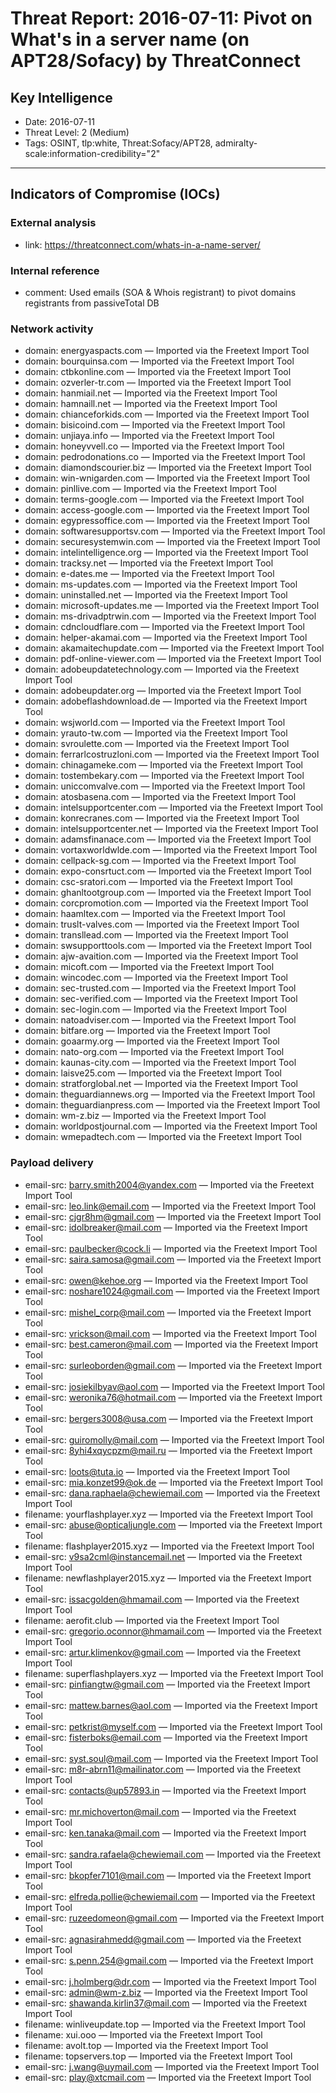 # Threat Report: 2016-07-11: Pivot on What's in a server name (on APT28/Sofacy) by ThreatConnect


## Key Intelligence
* Date: 2016-07-11
* Threat Level: 2 (Medium)
* Tags: OSINT, tlp:white, Threat:Sofacy/APT28, admiralty-scale:information-credibility="2"

---

## Indicators of Compromise (IOCs)
### External analysis
* link: https://threatconnect.com/whats-in-a-name-server/

### Internal reference
* comment: Used emails (SOA & Whois registrant) to pivot domains registrants from passiveTotal DB

### Network activity
* domain: energyaspacts.com — Imported via the Freetext Import Tool
* domain: bourquinsa.com — Imported via the Freetext Import Tool
* domain: ctbkonline.com — Imported via the Freetext Import Tool
* domain: ozverler-tr.com — Imported via the Freetext Import Tool
* domain: hanmiail.net — Imported via the Freetext Import Tool
* domain: hamnaill.net — Imported via the Freetext Import Tool
* domain: chianceforkids.com — Imported via the Freetext Import Tool
* domain: bisicoind.com — Imported via the Freetext Import Tool
* domain: unjiaya.info — Imported via the Freetext Import Tool
* domain: honeyvvell.co — Imported via the Freetext Import Tool
* domain: pedrodonations.co — Imported via the Freetext Import Tool
* domain: diamondscourier.biz — Imported via the Freetext Import Tool
* domain: win-wnigarden.com — Imported via the Freetext Import Tool
* domain: pinllive.com — Imported via the Freetext Import Tool
* domain: terms-google.com — Imported via the Freetext Import Tool
* domain: access-google.com — Imported via the Freetext Import Tool
* domain: egypressoffice.com — Imported via the Freetext Import Tool
* domain: softwaresupportsv.com — Imported via the Freetext Import Tool
* domain: securesystemwin.com — Imported via the Freetext Import Tool
* domain: intelintelligence.org — Imported via the Freetext Import Tool
* domain: tracksy.net — Imported via the Freetext Import Tool
* domain: e-dates.me — Imported via the Freetext Import Tool
* domain: ms-updates.com — Imported via the Freetext Import Tool
* domain: uninstalled.net — Imported via the Freetext Import Tool
* domain: microsoft-updates.me — Imported via the Freetext Import Tool
* domain: ms-drivadptrwin.com — Imported via the Freetext Import Tool
* domain: cdncloudflare.com — Imported via the Freetext Import Tool
* domain: helper-akamai.com — Imported via the Freetext Import Tool
* domain: akamaitechupdate.com — Imported via the Freetext Import Tool
* domain: pdf-online-viewer.com — Imported via the Freetext Import Tool
* domain: adobeupdatetechnology.com — Imported via the Freetext Import Tool
* domain: adobeupdater.org — Imported via the Freetext Import Tool
* domain: adobeflashdownload.de — Imported via the Freetext Import Tool
* domain: wsjworld.com — Imported via the Freetext Import Tool
* domain: yrauto-tw.com — Imported via the Freetext Import Tool
* domain: svroulette.com — Imported via the Freetext Import Tool
* domain: ferrarlcostruzloni.com — Imported via the Freetext Import Tool
* domain: chinagameke.com — Imported via the Freetext Import Tool
* domain: tostembekary.com — Imported via the Freetext Import Tool
* domain: uniccomvalve.com — Imported via the Freetext Import Tool
* domain: atosbasena.com — Imported via the Freetext Import Tool
* domain: intelsupportcenter.com — Imported via the Freetext Import Tool
* domain: konrecranes.com — Imported via the Freetext Import Tool
* domain: intelsupportcenter.net — Imported via the Freetext Import Tool
* domain: adamsfinanace.com — Imported via the Freetext Import Tool
* domain: vortaxworldwlde.com — Imported via the Freetext Import Tool
* domain: cellpack-sg.com — Imported via the Freetext Import Tool
* domain: expo-consrtuct.com — Imported via the Freetext Import Tool
* domain: csc-sratori.com — Imported via the Freetext Import Tool
* domain: ghanltootgroup.com — Imported via the Freetext Import Tool
* domain: corcpromotion.com — Imported via the Freetext Import Tool
* domain: haamltex.com — Imported via the Freetext Import Tool
* domain: truslt-valves.com — Imported via the Freetext Import Tool
* domain: transllead.com — Imported via the Freetext Import Tool
* domain: swsupporttools.com — Imported via the Freetext Import Tool
* domain: ajw-avaition.com — Imported via the Freetext Import Tool
* domain: micoft.com — Imported via the Freetext Import Tool
* domain: wincodec.com — Imported via the Freetext Import Tool
* domain: sec-trusted.com — Imported via the Freetext Import Tool
* domain: sec-verified.com — Imported via the Freetext Import Tool
* domain: sec-login.com — Imported via the Freetext Import Tool
* domain: natoadviser.com — Imported via the Freetext Import Tool
* domain: bitfare.org — Imported via the Freetext Import Tool
* domain: goaarmy.org — Imported via the Freetext Import Tool
* domain: nato-org.com — Imported via the Freetext Import Tool
* domain: kaunas-city.com — Imported via the Freetext Import Tool
* domain: laisve25.com — Imported via the Freetext Import Tool
* domain: stratforglobal.net — Imported via the Freetext Import Tool
* domain: theguardiannews.org — Imported via the Freetext Import Tool
* domain: theguardianpress.com — Imported via the Freetext Import Tool
* domain: wm-z.biz — Imported via the Freetext Import Tool
* domain: worldpostjournal.com — Imported via the Freetext Import Tool
* domain: wmepadtech.com — Imported via the Freetext Import Tool

### Payload delivery
* email-src: barry.smith2004@yandex.com — Imported via the Freetext Import Tool
* email-src: leo.link@email.com — Imported via the Freetext Import Tool
* email-src: cjgr8hm@gmail.com — Imported via the Freetext Import Tool
* email-src: idolbreaker@mail.com — Imported via the Freetext Import Tool
* email-src: paulbecker@cock.li — Imported via the Freetext Import Tool
* email-src: saira.samosa@gmail.com — Imported via the Freetext Import Tool
* email-src: owen@kehoe.org — Imported via the Freetext Import Tool
* email-src: noshare1024@gmail.com — Imported via the Freetext Import Tool
* email-src: mishel_corp@mail.com — Imported via the Freetext Import Tool
* email-src: vrickson@mail.com — Imported via the Freetext Import Tool
* email-src: best.cameron@mail.com — Imported via the Freetext Import Tool
* email-src: surleoborden@gmail.com — Imported via the Freetext Import Tool
* email-src: josiekilbyav@aol.com — Imported via the Freetext Import Tool
* email-src: weronika76@hotmail.com — Imported via the Freetext Import Tool
* email-src: bergers3008@usa.com — Imported via the Freetext Import Tool
* email-src: guiromolly@mail.com — Imported via the Freetext Import Tool
* email-src: 8yhi4xqycpzm@mail.ru — Imported via the Freetext Import Tool
* email-src: loots@tuta.io — Imported via the Freetext Import Tool
* email-src: mia.konzet99@ok.de — Imported via the Freetext Import Tool
* email-src: dana.raphaela@chewiemail.com — Imported via the Freetext Import Tool
* filename: yourflashplayer.xyz — Imported via the Freetext Import Tool
* email-src: abuse@opticaljungle.com — Imported via the Freetext Import Tool
* filename: flashplayer2015.xyz — Imported via the Freetext Import Tool
* email-src: v9sa2cml@instancemail.net — Imported via the Freetext Import Tool
* filename: newflashplayer2015.xyz — Imported via the Freetext Import Tool
* email-src: issacgolden@hmamail.com — Imported via the Freetext Import Tool
* filename: aerofit.club — Imported via the Freetext Import Tool
* email-src: gregorio.oconnor@hmamail.com — Imported via the Freetext Import Tool
* email-src: artur.klimenkov@gmail.com — Imported via the Freetext Import Tool
* filename: superflashplayers.xyz — Imported via the Freetext Import Tool
* email-src: pinfiangtw@gmail.com — Imported via the Freetext Import Tool
* email-src: mattew.barnes@aol.com — Imported via the Freetext Import Tool
* email-src: petkrist@myself.com — Imported via the Freetext Import Tool
* email-src: fisterboks@email.com — Imported via the Freetext Import Tool
* email-src: syst.soul@mail.com — Imported via the Freetext Import Tool
* email-src: m8r-abrn11@mailinator.com — Imported via the Freetext Import Tool
* email-src: contacts@up57893.in — Imported via the Freetext Import Tool
* email-src: mr.michoverton@mail.com — Imported via the Freetext Import Tool
* email-src: ken.tanaka@mail.com — Imported via the Freetext Import Tool
* email-src: sandra.rafaela@chewiemail.com — Imported via the Freetext Import Tool
* email-src: bkopfer7101@mail.com — Imported via the Freetext Import Tool
* email-src: elfreda.pollie@chewiemail.com — Imported via the Freetext Import Tool
* email-src: ruzeedomeon@gmail.com — Imported via the Freetext Import Tool
* email-src: agnasirahmedd@gmail.com — Imported via the Freetext Import Tool
* email-src: s.penn.254@gmail.com — Imported via the Freetext Import Tool
* email-src: j.holmberg@dr.com — Imported via the Freetext Import Tool
* email-src: admin@wm-z.biz — Imported via the Freetext Import Tool
* email-src: shawanda.kirlin37@mail.com — Imported via the Freetext Import Tool
* filename: winliveupdate.top — Imported via the Freetext Import Tool
* filename: xui.ooo — Imported via the Freetext Import Tool
* filename: avolt.top — Imported via the Freetext Import Tool
* filename: topservers.top — Imported via the Freetext Import Tool
* email-src: j.wang@uymail.com — Imported via the Freetext Import Tool
* email-src: play@xtcmail.com — Imported via the Freetext Import Tool
